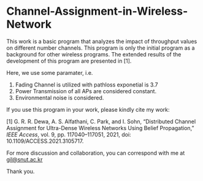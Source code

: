 # Channel-Assignment-in-Wireless-Network
This work is a basic program that analyzes the impact of throughput values on different number channels. This program is only the initial program as a background for other wireless programs. The extended results of the development of this program are presented in [1].

Here, we use some paramater, i.e.
  1. Fading Channel is utilized with pathloss exponetial is 3.7
  2. Power Transmission of all APs are considered constant.
  3. Environmental noise is considered.

If you use this program in your work, please kindly cite my work:

[1] G. R. R. Dewa, A. S. Alfathani, C. Park, and I. Sohn, “Distributed Channel Assignment for Ultra-Dense Wireless Networks Using Belief Propagation,” _IEEE Access_, vol. 9, pp. 117040–117051, 2021, doi: 10.1109/ACCESS.2021.3105717.

For more discussion and collaboration, you can correspond with me at gil@snut.ac.kr

Thank you.
